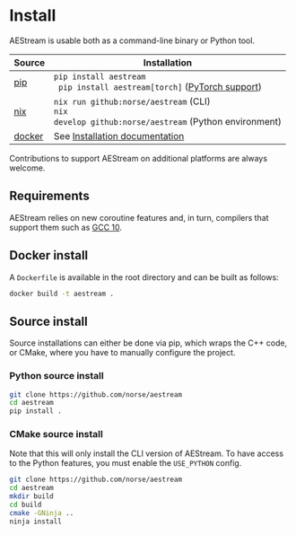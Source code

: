 # Install

AEStream is usable both as a command-line binary or Python tool.

| **Source** | **Installation** |
| -------------------- | --- |
| [pip](https://pypi.org/) | <code>pip install aestream <br/> pip install aestream[torch]</code> ([PyTorch support](https://pytorch.com)) |
| [nix](https://nixos.org/) | <code>nix run github:norse/aestream</code> (CLI) <br/> <code>nix develop github:norse/aestream</code> (Python environment) |
| [docker](https://docker.com/) | See [Installation documentation](https://norse.github.io/aestream/install.html) |

Contributions to support AEStream on additional platforms are always welcome.

## Requirements
AEStream relies on new coroutine features and, in turn, compilers that support them such as [GCC 10](https://gcc.gnu.org/).

## Docker install
A `Dockerfile` is available in the root directory and can be built as follows:
```bash
docker build -t aestream .
```

## Source install
Source installations can either be done via pip, which wraps the C++ code, or CMake, where you have to manually configure the project.

### Python source install
```bash
git clone https://github.com/norse/aestream
cd aestream
pip install .
```

### CMake source install
Note that this will only install the CLI version of AEStream. To have access to the Python features, you must enable the `USE_PYTHON` config.
```bash
git clone https://github.com/norse/aestream
cd aestream
mkdir build
cd build
cmake -GNinja ..
ninja install
```